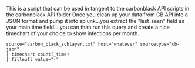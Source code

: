 This is a script that can be used in tangent to the carbonblack API scripts in the carbonblack API folder
Once you clean up your data from CB API into a JSON format and pump it into splunk...you extract the "last_seen"
field as your main time field... you can than run this query and create a nice timechart of your choice to show
infections per month.

```
source="carbon_black_schlayer.txt" host="whatever" sourcetype="cb-json"
| timechart count(_time) 
| fillnull value="-"
```
